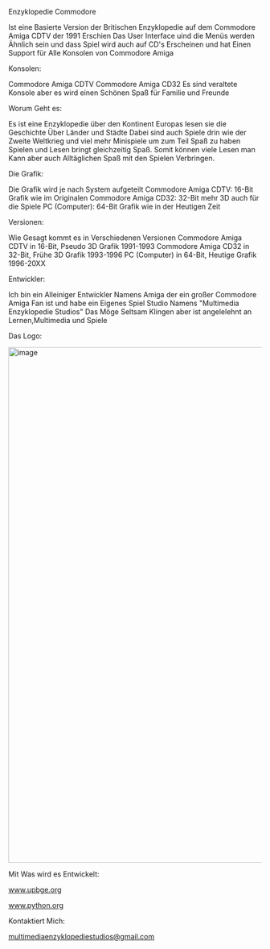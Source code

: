 Enzyklopedie Commodore

Ist eine Basierte Version der Britischen Enzyklopedie auf dem Commodore Amiga CDTV der 1991 Erschien
Das User Interface uind die Menüs werden Ähnlich sein und dass Spiel wird auch auf CD's Erscheinen und hat Einen Support für Alle Konsolen von Commodore Amiga

Konsolen:

Commodore Amiga CDTV
Commodore Amiga CD32
Es sind veraltete Konsole aber es wird einen Schönen Spaß für Familie und Freunde

Worum Geht es:

Es ist eine Enzyklopedie über den Kontinent Europas lesen sie die Geschichte Über Länder und Städte
Dabei sind auch Spiele drin wie der Zweite Weltkrieg und viel mehr Minispiele um zum Teil Spaß zu haben
Spielen und Lesen bringt gleichzeitig Spaß.
Somit können viele Lesen man Kann aber auch Alltäglichen Spaß mit den Spielen Verbringen.

Die Grafik:

Die Grafik wird je nach System aufgeteilt
Commodore Amiga CDTV: 16-Bit Grafik wie im Originalen
Commodore Amiga CD32: 32-Bit mehr 3D auch für die Spiele
PC (Computer): 64-Bit Grafik wie in der Heutigen Zeit

Versionen:

Wie Gesagt kommt es in Verschiedenen Versionen
Commodore Amiga CDTV in 16-Bit, Pseudo 3D Grafik 1991-1993
Commodore Amiga CD32 in 32-Bit, Frühe 3D Grafik 1993-1996
PC (Computer) in 64-Bit, Heutige Grafik 1996-20XX

Entwickler:

Ich bin ein Alleiniger Entwickler Namens Amiga der ein großer Commodore Amiga Fan ist und
habe ein Eigenes Spiel Studio Namens "Multimedia Enzyklopedie Studios"
Das Möge Seltsam Klingen aber ist angelelehnt an Lernen,Multimedia und Spiele

Das Logo:

<img width="1024" height="1024" alt="image" src="https://github.com/user-attachments/assets/61499e94-0f27-4bb0-852d-5ea78f1fb91c" />









Mit Was wird es Entwickelt:

www.upbge.org

www.python.org

Kontaktiert Mich:

multimediaenzyklopediestudios@gmail.com



